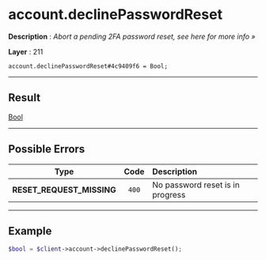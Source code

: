 # account.declinePasswordReset

**Description** : *Abort a pending 2FA password reset, see here for more info »*

**Layer** : 211

```tl
account.declinePasswordReset#4c9409f6 = Bool;
```

---

## Result

[Bool](type/Bool)

---

## Possible Errors

| Type | Code | Description |
| :---: | :---: | :--- |
| **RESET_REQUEST_MISSING** | `400` | No password reset is in progress |

---

## Example

```php
$bool = $client->account->declinePasswordReset();
```